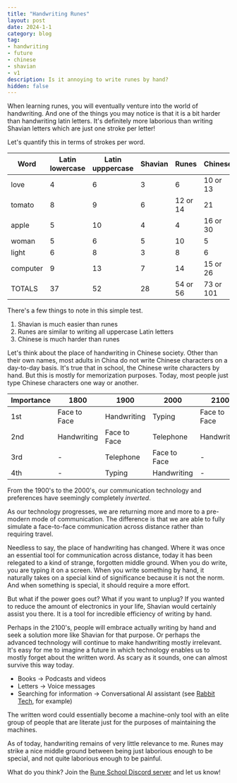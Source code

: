 ```yaml
---
title: "Handwriting Runes"
layout: post
date: 2024-1-1
category: blog
tag:
- handwriting
- future
- chinese
- shavian
- v1
description: Is it annoying to write runes by hand?
hidden: false
---
```


When learning runes, you will eventually venture into the world of handwriting. And one of the things you may notice is that it is a bit harder than handwriting latin letters. It's definitely more laborious than writing Shavian letters which are just one stroke per letter!

Let's quantify this in terms of strokes per word.

| Word | Latin lowercase | Latin upppercase | Shavian | Runes | Chinese |
| --- | --- | --- | --- | --- | --- |
| love     | 4 | 6  | 3 | 6     | 10 or 13 |
| tomato   | 8 | 9  | 6 | 12 or 14 | 21    |
| apple    | 5 | 10 | 4 | 4     | 16 or 30 |
| woman    | 5 | 6  | 5 | 10    | 5     |
| light    | 6 | 8  | 3 | 8     | 6     |
| computer | 9 | 13 | 7 | 14    | 15 or 26 |
|  TOTALS  | 37 | 52 | 28 | 54 or 56 | 73 or 101 |

There's a few things to note in this simple test. 

1. Shavian is much easier than runes
2. Runes are similar to writing all uppercase Latin letters
3. Chinese is much harder than runes

Let's think about the place of handwriting in Chinese society. Other than their own names, most adults in China do not write Chinese characters on a day-to-day basis. It's true that in school, the Chinese write characters by hand. But this is mostly for memorization purposes. Today, most people just type Chinese characters one way or another.

| Importance | 1800 | 1900 | 2000 | 2100 | 
| ---- | --- | --- | --- | --- |
| 1st | Face to Face | Handwriting  | Typing       | Face to Face |
| 2nd | Handwriting  | Face to Face | Telephone    | Handwriting |
| 3rd |      -       | Telephone    | Face to Face | - |
| 4th | -            | Typing       | Handwriting  | - |

From the 1900's to the 2000's, our communication technology and preferences have seemingly completely *inverted*.

As our technology progresses, we are returning more and more to a pre-modern mode of communication. The difference is that we are able to fully simulate a face-to-face communication across distance rather than requiring travel.

Needless to say, the place of handwriting has changed. Where it was once an essential tool for communication across distance, today it has been relegated to a kind of strange, forgotten middle ground. When you do write, you are typing it on a screen. When you write something by hand, it naturally takes on a special kind of significance because it is not the norm. And when something is special, it should require a more effort.

But what if the power goes out? What if you want to unplug? If you wanted to reduce the amount of electronics in your life, Shavian would certainly assist you there. It is a tool for incredible efficiency of writing by hand.

Perhaps in the 2100's, people will embrace actually writing by hand and seek a solution more like Shavian for that purpose. Or perhaps the advanced technology will continue to make handwriting mostly irrelevant. It's easy for me to imagine a future in which technology enables us to mostly forget about the written word. As scary as it sounds, one can almost survive this way today.

* Books -> Podcasts and videos
* Letters -> Voice messages
* Searching for information -> Conversational AI assistant (see [Rabbit Tech](https://www.rabbit.tech/), for example)

The written word could essentially become a machine-only tool with an elite group of people that are literate just for the purposes of maintaining the machines.

As of today, handwriting remains of very little relevance to me. Runes may strike a nice middle ground between being just laborious enough to be special, and not quite laborious enough to be painful. 

What do you think? Join the [Rune School Discord server](https://discord.gg/BThW4fxAwN) and let us know!
